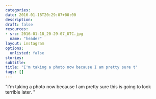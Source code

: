 ```yaml
---
categories:
date: 2016-01-18T20:29:07+00:00
description:
draft: false
resources:
- src: 2016-01-18_20-29-07_UTC.jpg
  name: "header"
layout: instagram
options:
  unlisted: false
stories:
subtitle:
title: "I'm taking a photo now because I am pretty sure t"
tags: []
---
```


"I'm taking a photo now because I am pretty sure this is going to look terrible later. "
